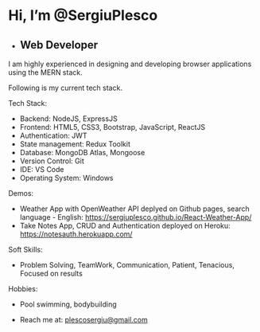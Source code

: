 # Hi, I’m @SergiuPlesco
- ## Web Developer
<!---
SergiuPlesco/SergiuPlesco is a ✨ special ✨ repository because its `README.md` (this file) appears on your GitHub profile.
You can click the Preview link to take a look at your changes.
--->
<!-- 2+ years of experience in designing and developing scalable and highly available software­-​as­-​a­​service applications using Java stack.  I am always open in working with new tech stack. Following are my current tech stack. I know how to create and consume RESTfull APIs.  -->
I am highly experienced in designing and developing browser applications using the MERN stack. 

Following is my current tech stack.

Tech Stack:

- Backend: NodeJS, ExpressJS
- Frontend: HTML5, CSS3, Bootstrap, JavaScript, ReactJS
- Authentication: JWT
- State management: Redux Toolkit
- Database: MongoDB Atlas, Mongoose
- Version Control: Git
- IDE: VS Code
- Operating System: Windows

Demos: 
* Weather App with OpenWeather API deplyed on Github pages, search language - English: 
https://sergiuplesco.github.io/React-Weather-App/
* Take Notes App, CRUD and Authentication deployed on Heroku: 
https://notesauth.herokuapp.com/

Soft Skills:

- Problem Solving, TeamWork, Communication, Patient, Tenacious, Focused on results

Hobbies: 

- Pool swimming, bodybuilding

- Reach me at: plescosergiu@gmail.com
